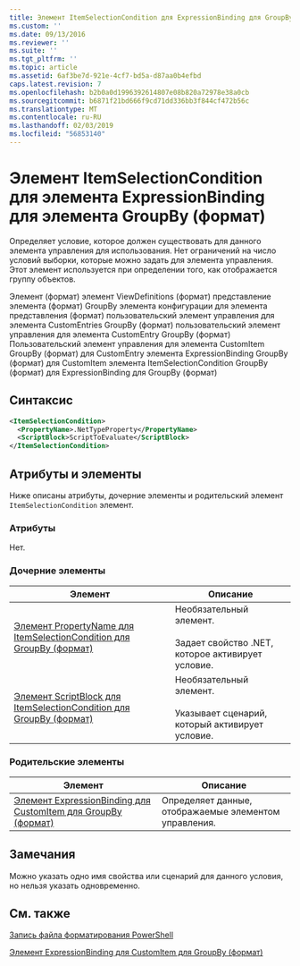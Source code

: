 ```yaml
---
title: Элемент ItemSelectionCondition для ExpressionBinding для GroupBy (формат) | Документация Майкрософт
ms.custom: ''
ms.date: 09/13/2016
ms.reviewer: ''
ms.suite: ''
ms.tgt_pltfrm: ''
ms.topic: article
ms.assetid: 6af3be7d-921e-4cf7-bd5a-d87aa0b4efbd
caps.latest.revision: 7
ms.openlocfilehash: b2b0a0d1996392614807e08b820a72978e38a0cb
ms.sourcegitcommit: b6871f21bd666f9cd71dd336bb3f844cf472b56c
ms.translationtype: MT
ms.contentlocale: ru-RU
ms.lasthandoff: 02/03/2019
ms.locfileid: "56853140"
---
```

# <a name="itemselectioncondition-element-for-expressionbinding-for-groupby-format"></a>Элемент ItemSelectionCondition для элемента ExpressionBinding для элемента GroupBy (формат)

Определяет условие, которое должен существовать для данного элемента управления для использования. Нет ограничений на число условий выборки, которые можно задать для элемента управления. Этот элемент используется при определении того, как отображается группу объектов.

Элемент (формат) элемент ViewDefinitions (формат) представление элемента (формат) GroupBy элемента конфигурации для элемента представления (формат) пользовательский элемент управления для элемента CustomEntries GroupBy (формат) пользовательский элемент управления для элемента CustomEntry GroupBy (формат) Пользовательский элемент управления для элемента CustomItem GroupBy (формат) для CustomEntry элемента ExpressionBinding GroupBy (формат) для CustomItem элемента ItemSelectionCondition GroupBy (формат) для ExpressionBinding для GroupBy (формат)

## <a name="syntax"></a>Синтаксис

```xml
<ItemSelectionCondition>
  <PropertyName>.NetTypeProperty</PropertyName>
  <ScriptBlock>ScriptToEvaluate</ScriptBlock>
</ItemSelectionCondition>
```

## <a name="attributes-and-elements"></a>Атрибуты и элементы

Ниже описаны атрибуты, дочерние элементы и родительский элемент `ItemSelectionCondition` элемент.

### <a name="attributes"></a>Атрибуты

Нет.

### <a name="child-elements"></a>Дочерние элементы

|Элемент|Описание|
|-------------|-----------------|
|[Элемент PropertyName для ItemSelectionCondition для GroupBy (формат)](./propertyname-element-for-itemselectioncondition-for-groupby-format.md)|Необязательный элемент.<br /><br /> Задает свойство .NET, которое активирует условие.|
|[Элемент ScriptBlock для ItemSelectionCondition для GroupBy (формат)](./scriptblock-element-for-itemselectioncondition-for-groupby-format.md)|Необязательный элемент.<br /><br /> Указывает сценарий, который активирует условие.|

### <a name="parent-elements"></a>Родительские элементы

|Элемент|Описание|
|-------------|-----------------|
|[Элемент ExpressionBinding для CustomItem для GroupBy (формат)](./expressionbinding-element-for-customitem-for-groupby-format.md)|Определяет данные, отображаемые элементом управления.|

## <a name="remarks"></a>Замечания

Можно указать одно имя свойства или сценарий для данного условия, но нельзя указать одновременно.

## <a name="see-also"></a>См. также

[Запись файла форматирования PowerShell](./writing-a-powershell-formatting-file.md)

[Элемент ExpressionBinding для CustomItem для GroupBy (формат)](./expressionbinding-element-for-customitem-for-groupby-format.md)
